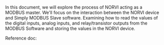 In this document, we will explore the process of NORVI acting as a MODBUS master. 
We'll focus on the interaction between the NORVI device and Simply MODBUS Slave software.
Examining how to read the values of the digital inputs, analog inputs, and relay/transistor outputs from the MODBUS Software and storing the values in the NORVI device. 

Reference doc:
